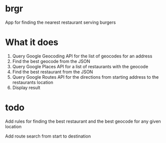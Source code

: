 brgr
====

App for finding the nearest restaurant serving burgers

What it does
===========

1. Query Google Geocoding API for the list of geocodes for an address
2. Find the best geocode from the JSON
3. Query Google Places API for a list of restaurants with the geocode
4. Find the best restaurant from the JSON
5. Query Google Routes API for the directions from starting address to the restaurants location
6. Display result

todo
====

Add rules for finding the best restaurant and the best geocode for any given location

Add route search from start to destination
